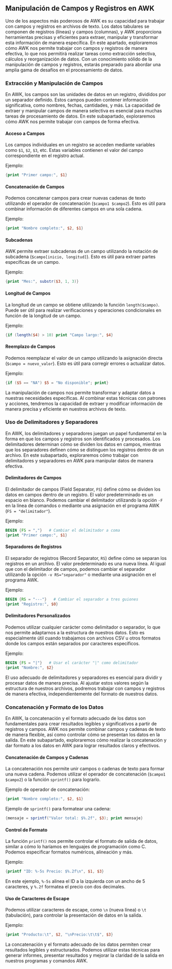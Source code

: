 
## Manipulación de Campos y Registros en AWK

Uno de los aspectos más poderosos de AWK es su capacidad para trabajar con campos y registros en archivos de texto. Los datos tabulares se componen de registros (líneas) y campos (columnas), y AWK proporciona herramientas precisas y eficientes para extraer, manipular y transformar esta información de manera específica. En este apartado, exploraremos cómo AWK nos permite trabajar con campos y registros de manera efectiva, lo que nos permitirá realizar tareas como extracción selectiva, cálculos y reorganización de datos. Con un conocimiento sólido de la manipulación de campos y registros, estarás preparado para abordar una amplia gama de desafíos en el procesamiento de datos.

### Extracción y Manipulación de Campos

En AWK, los campos son las unidades de datos en un registro, divididos por un separador definido. Estos campos pueden contener información significativa, como nombres, fechas, cantidades, y más. La capacidad de extraer y manipular campos de manera selectiva es esencial para muchas tareas de procesamiento de datos. En este subapartado, exploraremos cómo AWK nos permite trabajar con campos de forma efectiva.

#### Acceso a Campos

Los campos individuales en un registro se acceden mediante variables como `$1`, `$2`, `$3`, etc. Estas variables contienen el valor del campo correspondiente en el registro actual.

Ejemplo:
```awk
{print "Primer campo:", $1}
```

#### Concatenación de Campos

Podemos concatenar campos para crear nuevas cadenas de texto utilizando el operador de concatenación (`$campo1 $campo2`). Esto es útil para combinar información de diferentes campos en una sola cadena.

Ejemplo:
```awk
{print "Nombre completo:", $2, $1}
```

#### Subcadenas

AWK permite extraer subcadenas de un campo utilizando la notación de subcadena (`$campo[inicio, longitud]`). Esto es útil para extraer partes específicas de un campo.

Ejemplo:
```awk
{print "Mes:", substr($3, 1, 3)}
```

#### Longitud de Campos

La longitud de un campo se obtiene utilizando la función `length($campo)`. Puede ser útil para realizar verificaciones y operaciones condicionales en función de la longitud de un campo.

Ejemplo:
```awk
{if (length($4) > 10) print "Campo largo:", $4}
```

#### Reemplazo de Campos

Podemos reemplazar el valor de un campo utilizando la asignación directa (`$campo = nuevo_valor`). Esto es útil para corregir errores o actualizar datos.

Ejemplo:
```awk
{if ($5 == "NA") $5 = "No disponible"; print}
```

La manipulación de campos nos permite transformar y adaptar datos a nuestras necesidades específicas. Al combinar estas técnicas con patrones y acciones, tendremos la capacidad de extraer y modificar información de manera precisa y eficiente en nuestros archivos de texto.





### Uso de Delimitadores y Separadores

En AWK, los delimitadores y separadores juegan un papel fundamental en la forma en que los campos y registros son identificados y procesados. Los delimitadores determinan cómo se dividen los datos en campos, mientras que los separadores definen cómo se distinguen los registros dentro de un archivo. En este subapartado, exploraremos cómo trabajar con delimitadores y separadores en AWK para manipular datos de manera efectiva.

#### Delimitadores de Campos

El delimitador de campos (Field Separator, `FS`) define cómo se dividen los datos en campos dentro de un registro. El valor predeterminado es un espacio en blanco. Podemos cambiar el delimitador utilizando la opción `-F` en la línea de comandos o mediante una asignación en el programa AWK (`FS = "delimitador"`).

Ejemplo:
```awk
BEGIN {FS = ","}   # Cambiar el delimitador a coma
{print "Primer campo:", $1}
```

#### Separadores de Registros

El separador de registros (Record Separator, `RS`) define cómo se separan los registros en un archivo. El valor predeterminado es una nueva línea. Al igual que con el delimitador de campos, podemos cambiar el separador utilizando la opción `-v RS="separador"` o mediante una asignación en el programa AWK.

Ejemplo:
```awk
BEGIN {RS = "---"}   # Cambiar el separador a tres guiones
{print "Registro:", $0}
```

#### Delimitadores Personalizados

Podemos utilizar cualquier carácter como delimitador o separador, lo que nos permite adaptarnos a la estructura de nuestros datos. Esto es especialmente útil cuando trabajamos con archivos CSV u otros formatos donde los campos están separados por caracteres específicos.

Ejemplo:
```awk
BEGIN {FS = "|"}   # Usar el carácter "|" como delimitador
{print "Nombre:", $2}
```

El uso adecuado de delimitadores y separadores es esencial para dividir y procesar datos de manera precisa. Al ajustar estos valores según la estructura de nuestros archivos, podremos trabajar con campos y registros de manera efectiva, independientemente del formato de nuestros datos.




### Concatenación y Formato de los Datos

En AWK, la concatenación y el formato adecuado de los datos son fundamentales para crear resultados legibles y significativos a partir de registros y campos. AWK nos permite combinar campos y cadenas de texto de manera flexible, así como controlar cómo se presentan los datos en la salida. En este subapartado, exploraremos cómo realizar la concatenación y dar formato a los datos en AWK para lograr resultados claros y efectivos.

#### Concatenación de Campos y Cadenas

La concatenación nos permite unir campos o cadenas de texto para formar una nueva cadena. Podemos utilizar el operador de concatenación (`$campo1 $campo2`) o la función `sprintf()` para lograrlo.

Ejemplo de operador de concatenación:
```awk
{print "Nombre completo:", $2, $1}
```

Ejemplo de `sprintf()` para formatear una cadena:
```awk
{mensaje = sprintf("Valor total: $%.2f", $3); print mensaje}
```

#### Control de Formato

La función `printf()` nos permite controlar el formato de salida de datos, similar a cómo lo haríamos en lenguajes de programación como C. Podemos especificar formatos numéricos, alineación y más.

Ejemplo:
```awk
{printf "ID: %-5s Precio: $%.2f\n", $1, $3}
```

En este ejemplo, `%-5s` alinea el ID a la izquierda con un ancho de 5 caracteres, y `%.2f` formatea el precio con dos decimales.

#### Uso de Caracteres de Escape

Podemos utilizar caracteres de escape, como `\n` (nueva línea) o `\t` (tabulación), para controlar la presentación de datos en la salida.

Ejemplo:
```awk
{print "Producto:\t", $2, "\nPrecio:\t\t$", $3}
```

La concatenación y el formato adecuado de los datos permiten crear resultados legibles y estructurados. Podemos utilizar estas técnicas para generar informes, presentar resultados y mejorar la claridad de la salida en nuestros programas y comandos AWK.
